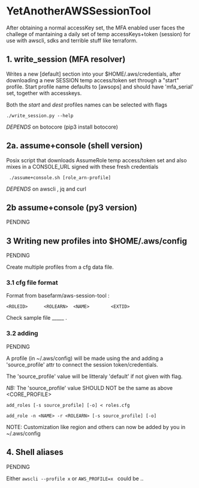 YetAnotherAWSSessionTool
========================

After obtaining a normal accessKey set, 
the MFA enabled user faces the challege of 
mantaining a daily set of temp accessKeys+token (session) for
use with awscli, sdks and terrible stuff like terraform.

## 1. write_session (MFA resolver)

Writes a new [default] section into your $HOME/.aws/credentials,
after downloading a new SESSION temp access/token set through a "start" profile.
Start profile name defaults to [awsops] and should have 'mfa_serial' set, together with accesskeys.

Both the *start* and *dest* profiles names can be selected with flags

    ./write_session.py --help


*DEPENDS* on botocore (pip3 install botocore)

## 2a. assume+console (shell version)

Posix script that downloads AssumeRole temp access/token set and 
also mixes in a CONSOLE_URL signed with these fresh credentials

     ./assume+console.sh [role_arn-profile]
     
*DEPENDS* on awscli , jq and curl

## 2b assume+console (py3 version)

PENDING


## 3 Writing new profiles into $HOME/.aws/config

PENDING

Create multiple profiles from a cfg data file.

### 3.1 cfg file format

Format from basefarm/aws-session-tool :

```
<ROLEID>      <ROLEARN>  <NAME>        <EXTID>
```

Check sample file _____ .

### 3.2 adding

PENDING

A profile (in ~/.aws/config) will be made using the <NAME>
and adding a 'source_profile' attr to connect the session token/credentials.

The 'source_profile' value will be litteraly 'default' if not given with flag.

*NB:* The 'source_profile' value SHOULD NOT be the same as above <CORE_PROFILE>

```read multiple records from STDIN
add_roles [-s source_profile] [-o] < roles.cfg
```
```single operation
add_role -n <NAME> -r <ROLEARN> [-s source_profile] [-o]
```
NOTE: Customization like region and others can now be added by you in ~/.aws/config

## 4. Shell aliases 

PENDING

Either `awscli --profile x` or `AWS_PROFILE=x ` could be ..
